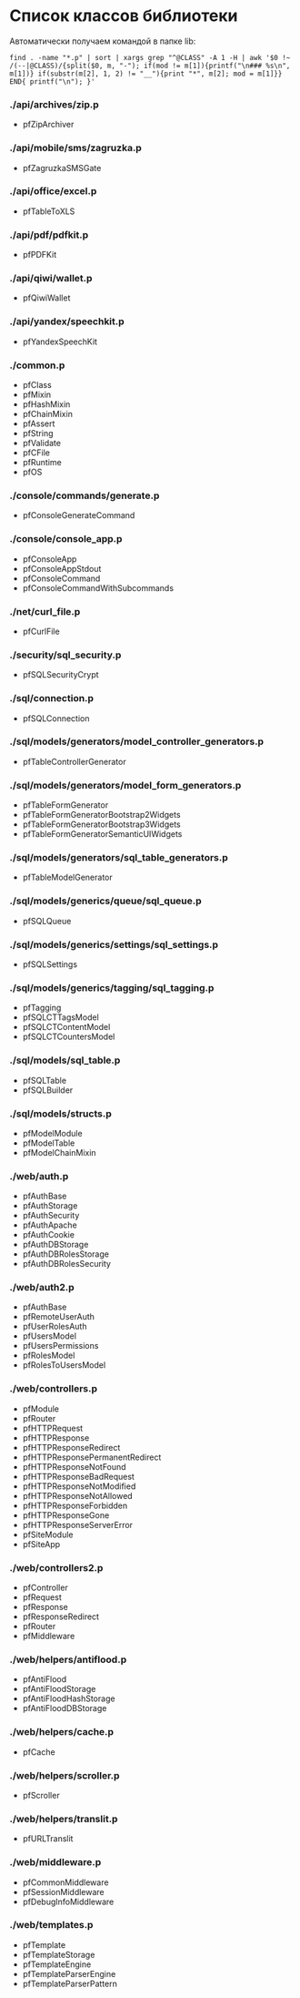 Список классов библиотеки
=========================

Автоматически получаем командой в папке lib:
````
find . -name "*.p" | sort | xargs grep "^@CLASS" -A 1 -H | awk '$0 !~ /(--|@CLASS)/{split($0, m, "-"); if(mod != m[1]){printf("\n### %s\n", m[1])} if(substr(m[2], 1, 2) != "__"){print "*", m[2]; mod = m[1]}} END{ printf("\n"); }'
````

### ./api/archives/zip.p
* pfZipArchiver

### ./api/mobile/sms/zagruzka.p
* pfZagruzkaSMSGate

### ./api/office/excel.p
* pfTableToXLS

### ./api/pdf/pdfkit.p
* pfPDFKit

### ./api/qiwi/wallet.p
* pfQiwiWallet

### ./api/yandex/speechkit.p
* pfYandexSpeechKit

### ./common.p
* pfClass
* pfMixin
* pfHashMixin
* pfChainMixin
* pfAssert
* pfString
* pfValidate
* pfCFile
* pfRuntime
* pfOS

### ./console/commands/generate.p
* pfConsoleGenerateCommand

### ./console/console_app.p
* pfConsoleApp
* pfConsoleAppStdout
* pfConsoleCommand
* pfConsoleCommandWithSubcommands

### ./net/curl_file.p
* pfCurlFile

### ./security/sql_security.p
* pfSQLSecurityCrypt

### ./sql/connection.p
* pfSQLConnection

### ./sql/models/generators/model_controller_generators.p
* pfTableControllerGenerator

### ./sql/models/generators/model_form_generators.p
* pfTableFormGenerator
* pfTableFormGeneratorBootstrap2Widgets
* pfTableFormGeneratorBootstrap3Widgets
* pfTableFormGeneratorSemanticUIWidgets

### ./sql/models/generators/sql_table_generators.p
* pfTableModelGenerator

### ./sql/models/generics/queue/sql_queue.p
* pfSQLQueue

### ./sql/models/generics/settings/sql_settings.p
* pfSQLSettings

### ./sql/models/generics/tagging/sql_tagging.p
* pfTagging
* pfSQLCTTagsModel
* pfSQLCTContentModel
* pfSQLCTCountersModel

### ./sql/models/sql_table.p
* pfSQLTable
* pfSQLBuilder

### ./sql/models/structs.p
* pfModelModule
* pfModelTable
* pfModelChainMixin

### ./web/auth.p
* pfAuthBase
* pfAuthStorage
* pfAuthSecurity
* pfAuthApache
* pfAuthCookie
* pfAuthDBStorage
* pfAuthDBRolesStorage
* pfAuthDBRolesSecurity

### ./web/auth2.p
* pfAuthBase
* pfRemoteUserAuth
* pfUserRolesAuth
* pfUsersModel
* pfUsersPermissions
* pfRolesModel
* pfRolesToUsersModel

### ./web/controllers.p
* pfModule
* pfRouter
* pfHTTPRequest
* pfHTTPResponse
* pfHTTPResponseRedirect
* pfHTTPResponsePermanentRedirect
* pfHTTPResponseNotFound
* pfHTTPResponseBadRequest
* pfHTTPResponseNotModified
* pfHTTPResponseNotAllowed
* pfHTTPResponseForbidden
* pfHTTPResponseGone
* pfHTTPResponseServerError
* pfSiteModule
* pfSiteApp

### ./web/controllers2.p
* pfController
* pfRequest
* pfResponse
* pfResponseRedirect
* pfRouter
* pfMiddleware

### ./web/helpers/antiflood.p
* pfAntiFlood
* pfAntiFloodStorage
* pfAntiFloodHashStorage
* pfAntiFloodDBStorage

### ./web/helpers/cache.p
* pfCache

### ./web/helpers/scroller.p
* pfScroller

### ./web/helpers/translit.p
* pfURLTranslit

### ./web/middleware.p
* pfCommonMiddleware
* pfSessionMiddleware
* pfDebugInfoMiddleware

### ./web/templates.p
* pfTemplate
* pfTemplateStorage
* pfTemplateEngine
* pfTemplateParserEngine
* pfTemplateParserPattern
